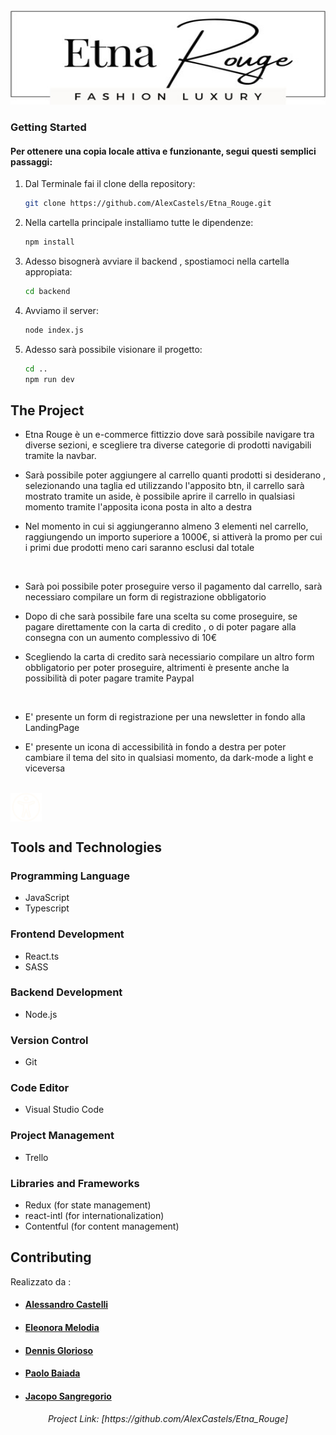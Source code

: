 <!-- PROJECT LOGO -->
<br />
<div align="center">
    <img src="src/assets/ProjectLogo.webp" alt="Logo" width="600" height="150">
</div>

<!-- GETTING STARTED -->
### Getting Started

<h4>Per ottenere una copia locale attiva e funzionante, segui questi semplici passaggi:</h4>

1. Dal Terminale fai il clone della repository:
   ```sh
   git clone https://github.com/AlexCastels/Etna_Rouge.git
   ```
2. Nella cartella principale installiamo tutte le dipendenze:
   ```sh
   npm install
   ```
3. Adesso bisognerà avviare il backend , spostiamoci nella cartella appropiata:
   ```sh
   cd backend
   ```
4. Avviamo il server:
   ```sh
   node index.js
   ```
5. Adesso sarà possibile visionare il progetto:
   ```sh
   cd ..
   npm run dev
   ```
   
## The Project

- <p>Etna Rouge è un e-commerce fittizzio dove sarà possibile navigare tra diverse sezioni, e scegliere tra diverse categorie di prodotti navigabili tramite la navbar.</p>
- <p>Sarà possibile poter aggiungere al carrello quanti prodotti si desiderano , selezionando una taglia ed utilizzando l'apposito btn, il carrello sarà mostrato tramite un aside, è possibile aprire il carrello in qualsiasi momento tramite l'apposita icona posta in alto a destra</p>
- <p>Nel momento in cui si aggiungeranno almeno 3 elementi nel carrello, raggiungendo un importo superiore a 1000€, si attiverà la promo per cui i primi due prodotti meno cari saranno esclusi dal totale</p>
</br>

- <p> Sarà poi possibile poter proseguire verso il pagamento dal carrello, sarà necessiaro compilare un form di registrazione obbligatorio</p>
- <p> Dopo di che sarà possibile fare una scelta su come proseguire, se pagare direttamente con la carta di credito , o di poter pagare alla consegna con un aumento complessivo di 10€</p>
- <p> Scegliendo la carta di credito sarà necessiario compilare un altro form obbligatorio per poter proseguire, altrimenti è presente anche la possibilità di poter pagare tramite Paypal</p>
</br>

- <p> E' presente un form di registrazione per una newsletter in fondo alla LandingPage</p>
- <p> E' presente un icona di accessibilità in fondo a destra per poter cambiare il tema del sito in qualsiasi momento, da dark-mode a light e viceversa</p>
</br>
<img  align="center"  width="50" src="src/assets/accessibilityDark.png">

<!-- BUILT WITH -->
## Tools and Technologies

### Programming Language
- JavaScript
- Typescript

### Frontend Development
- React.ts
- SASS

### Backend Development
- Node.js

### Version Control
- Git

### Code Editor
- Visual Studio Code

### Project Management
- Trello

### Libraries and Frameworks
- Redux (for state management)
- react-intl (for internationalization)
- Contentful (for content management)
  
<!-- CONTRIBUTING -->

## Contributing

Realizzato da :

<ul>
<li><h4 ><a href="https://github.com/AlexCastels">Alessandro Castelli</a></h4></li>
<li><h4><a href="https://github.com/EleonoraMelodia">Eleonora Melodia</a></h4></li>
<li><h4 ><a href="https://github.com/DenniXI">Dennis Glorioso</a></h4></li>
<li><h4 ><a href="https://github.com/paolobaiada">Paolo Baiada</a></h4></li>
<li><h4 ><a href="https://github.com/JacopoS28">Jacopo Sangregorio</a></h4></li>
</ul>

<h6 align="center">Project Link: [https://github.com/AlexCastels/Etna_Rouge]</h5>
